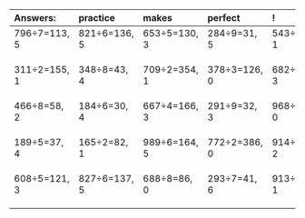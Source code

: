 | Answers: | practice | makes | perfect | ! |
| :--- | :--- | :--- | :--- | :--- |
| 796÷7=113, 5 | 821÷6=136, 5 | 653÷5=130, 3 | 284÷9=31, 5 | 543÷2=271, 1 | 
|   |   |   |   |   | 
|   |   |   |   |   | 
|   |   |   |   |   | 
| 311÷2=155, 1 | 348÷8=43, 4 | 709÷2=354, 1 | 378÷3=126, 0 | 682÷7=97, 3 | 
|   |   |   |   |   | 
|   |   |   |   |   | 
|   |   |   |   |   | 
| 466÷8=58, 2 | 184÷6=30, 4 | 667÷4=166, 3 | 291÷9=32, 3 | 968÷4=242, 0 | 
|   |   |   |   |   | 
|   |   |   |   |   | 
|   |   |   |   |   | 
| 189÷5=37, 4 | 165÷2=82, 1 | 989÷6=164, 5 | 772÷2=386, 0 | 914÷6=152, 2 | 
|   |   |   |   |   | 
|   |   |   |   |   | 
|   |   |   |   |   | 
| 608÷5=121, 3 | 827÷6=137, 5 | 688÷8=86, 0 | 293÷7=41, 6 | 913÷2=456, 1 | 
|   |   |   |   |   | 
|   |   |   |   |   | 
|   |   |   |   |   | 
